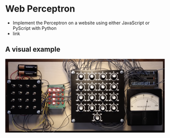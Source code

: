 # Web Perceptron

* Implement the Perceptron on a website using either JavaScript or PyScript with Python
* link

## A visual example

![perceptron](websitePerceptronHW.png)
